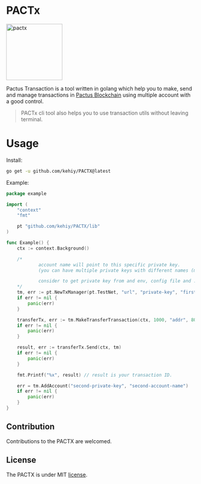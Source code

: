 # PACTx

<img alt="pactx" src="https://github.com/kehiy/PACTX/assets/89645414/7b82344a-634f-49c8-b94a-c3b8b2a98ee9" width="150" />

Pactus Transaction is a tool written in golang which help you to make, send and manage transactions in [Pactus Blockchain](https://pactus.org) using multiple account with a good control.

> PACTx cli tool also helps you to use transaction utils without leaving terminal.

# Usage

Install:

```bash
go get -u github.com/kehiy/PACTX@latest
```

Example:

```go
package example

import (
	"context"
	"fmt"

	pt "github.com/kehiy/PACTX/lib"
)

func Example() {
	ctx := context.Background()

	/*
			account name will point to this specific private key.
		    (you can have multiple private keys with different names (multiple pacuts accounts))

			consider to get private key from and env, config file and ...
	*/
	tm, err := pt.NewTxManager(pt.TestNet, "url", "private-key", "first-account-name")
	if err != nil {
		panic(err)
	}

	transferTx, err := tm.MakeTransferTransaction(ctx, 1000, "addr", 8000, "test-transaction", "first-account-name")
	if err != nil {
		panic(err)
	}

	result, err := transferTx.Send(ctx, tm)
	if err != nil {
		panic(err)
	}

	fmt.Printf("%x", result) // result is your transaction ID.

	err = tm.AddAccount("second-private-key", "second-account-name")
	if err != nil {
		panic(err)
	}
}
```

## Contribution

Contributions to the PACTX are welcomed.

## License

The PACTX is under MIT [license](./LICENSE).

